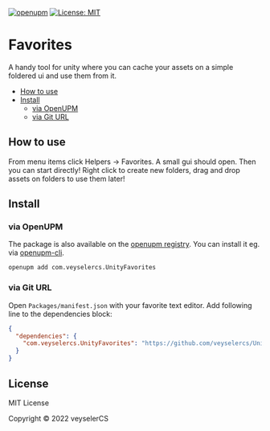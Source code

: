 [![openupm](https://img.shields.io/npm/v/com.veyselercs.UnityFavorites?label=openupm&registry_uri=https://package.openupm.com)](https://openupm.com/packages/com.veyselercs.UnityFavorites/)
[![License: MIT](https://img.shields.io/badge/License-MIT-green.svg)](https://opensource.org/licenses/MIT)

# Favorites

A handy tool for unity where you can cache your assets on a simple foldered ui and use them from it.

- [How to use](#how-to-use)
- [Install](#install)
  - [via OpenUPM](#via-openupm)
  - [via Git URL](#via-git-url)

<!-- toc -->

## How to use

From menu items click Helpers -> Favorites. A small gui should open. Then you can start directly! Right click to create new folders, drag and drop assets on folders to use them later!

## Install

### via OpenUPM

The package is also available on the [openupm registry](https://openupm.com/packages/com.veyselercs.UnityFavorites). You can install it eg. via [openupm-cli](https://github.com/openupm/openupm-cli).

```
openupm add com.veyselercs.UnityFavorites
```

### via Git URL

Open `Packages/manifest.json` with your favorite text editor. Add following line to the dependencies block:
```json
{
  "dependencies": {
    "com.veyselercs.UnityFavorites": "https://github.com/veyselercs/UnityFavorites.git"
  }
}
```

## License

MIT License

Copyright © 2022 veyselerCS
